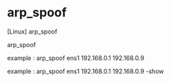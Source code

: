 # arp_spoof
[Linux] arp_spoof

 arp_spoof <interface> <sender ip> <target ip>
 
 example : arp_spoof ens1 192.168.0.1 192.168.0.9
 
 example : arp_spoof ens1 192.168.0.1 192.168.0.9 -show
